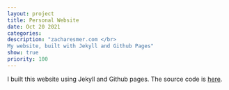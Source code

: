 ```yaml
---
layout: project
title: Personal Website
date: Oct 20 2021
categories: 
description: "zacharesmer.com </br>
My website, built with Jekyll and Github Pages"
show: true
priority: 100
---
```


I built this website using Jekyll and Github pages. The source code is [here](https://github.com/zacharesmer/zacharesmer).
